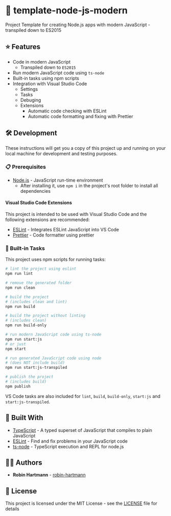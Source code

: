 # 📄 template-node-js-modern

Project Template for creating Node.js apps with modern JavaScript - transpiled down to ES2015

## ⭐ Features

- Code in modern JavaScript
  - Transpiled down to `ES2015`
- Run modern JavaScript code using `ts-node`
- Built-in tasks using npm scripts
- Integration with Visual Studio Code
  - Settings
  - Tasks
  - Debuging
  - Extensions
    - Automatic code checking with ESLint
    - Automatic code formatting and fixing with Prettier

## 🛠️ Development

These instructions will get you a copy of this project up and running on your local machine for development and testing purposes.

### 📋 Prerequisites

- [Node.js](https://nodejs.org) - JavaScript run-time environment
  - After installing it, use `npm i` in the project's root folder to install all dependencies

#### Visual Studio Code Extensions

This project is intended to be used with Visual Studio Code and the following extensions are recommended:

- [ESLint](https://marketplace.visualstudio.com/items?itemName=dbaeumer.vscode-eslint) - Integrates ESLint JavaScript into VS Code
- [Prettier](https://marketplace.visualstudio.com/items?itemName=esbenp.prettier-vscode) - Code formatter using prettier

### 🚀 Built-in Tasks

This project uses npm scripts for running tasks:

```bash
# lint the project using eslint
npm run lint

# remove the generated folder
npm run clean

# build the project
# (includes clean and lint)
npm run build

# build the project without linting
# (includes clean)
npm run build-only

# run modern JavaScript code using ts-node
npm run start:js
# or just
npm start

# run generated JavaScript code using node
# (does NOT include build)
npm run start:js-transpiled

# publish the project
# (includes build)
npm publish
```

VS Code tasks are also included for `lint`, `build`, `build-only`, `start:js` and `start:js-transpiled`.

## 🧰 Built With

- [TypeScript](https://www.typescriptlang.org/) - A typed superset of JavaScript that compiles to plain JavaScript
- [ESLint](https://eslint.org/) - Find and fix problems in your JavaScript code
- [ts-node](https://github.com/TypeStrong/ts-node) - TypeScript execution and REPL for node.js

## 👨‍💻 Authors

- **Robin Hartmann** - [robin-hartmann](https://github.com/robin-hartmann)

## 📃 License

This project is licensed under the MIT License - see the [LICENSE](LICENSE) file for details
